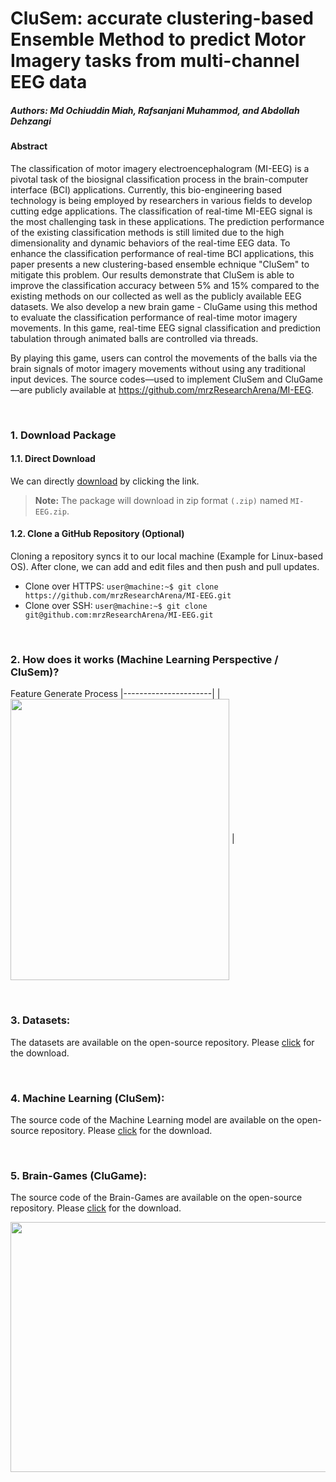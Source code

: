 # CluSem: accurate clustering-based Ensemble Method to predict Motor Imagery tasks from multi-channel EEG data
##### Authors: Md Ochiuddin Miah, Rafsanjani Muhammod, and Abdollah Dehzangi

#### Abstract
The classification of motor imagery electroencephalogram (MI-EEG) is a pivotal task of the biosignal classification process in the brain-computer interface (BCI) applications. Currently, this bio-engineering based technology is being
employed by researchers in various fields to develop cutting edge applications. The classification of real-time MI-EEG signal is the most challenging task in these applications. The prediction performance of the existing classification methods is still limited due to the high dimensionality and dynamic behaviors of the real-time EEG data. To enhance the classification performance of real-time BCI applications, this paper presents a new clustering-based ensemble echnique "CluSem" to mitigate this problem. Our results demonstrate that CluSem is able to improve the classification accuracy between 5% and 15% compared to the existing methods on our collected as well as the publicly available EEG datasets. We also develop a new brain game - CluGame using this method to evaluate the classification performance of real-time motor imagery
movements. In this game, real-time EEG signal classification and prediction tabulation through animated balls are controlled via threads.


By playing this game, users can control the movements of the balls via the brain signals of
motor imagery movements without using any traditional input devices. The
source codes—used to implement CluSem and CluGame—are publicly available
at https://github.com/mrzResearchArena/MI-EEG.

&nbsp;

### 1. Download Package
#### 1.1. Direct Download
We can directly [download](https://minhaskamal.github.io/DownGit/#/home?url=https://github.com/mrzResearchArena/MI-EEG/) by clicking the link.

> **Note:** The package will download in zip format `(.zip)` named `MI-EEG.zip`.


#### 1.2. Clone a GitHub Repository (Optional)

Cloning a repository syncs it to our local machine (Example for Linux-based OS). After clone, we can add and edit files and then push and pull updates.
- Clone over HTTPS: `user@machine:~$ git clone https://github.com/mrzResearchArena/MI-EEG.git `
- Clone over SSH: `user@machine:~$ git clone git@github.com:mrzResearchArena/MI-EEG.git `

&nbsp;


### 2. How does it works (Machine Learning Perspective / CluSem)?

Feature Generate Process
|----------------------|
|<img align="center" src="https://github.com/mrzResearchArena/MI-EEG/blob/master/model-EEG-color.png" width="350" height="450" /> |

&nbsp;

### 3. Datasets:

The datasets are available on the open-source repository. Please [click](https://github.com/mrzResearchArena/MI-EEG/tree/master/Datasets) for the download.

&nbsp;

### 4. Machine Learning (CluSem):
The source code of the Machine Learning model are available on the open-source repository. Please [click](https://github.com/mrzResearchArena/MI-EEG/tree/master/Machine-Learning) for the download.

&nbsp;

### 5. Brain-Games (CluGame):
The source code of the Brain-Games are available on the open-source repository. Please [click](https://github.com/mrzResearchArena/MI-EEG/tree/master/Brain-Game) for the download.

<img align="center" src="https://github.com/mrzResearchArena/MI-EEG/blob/master/brain-game.png" width="800" height="400" />
